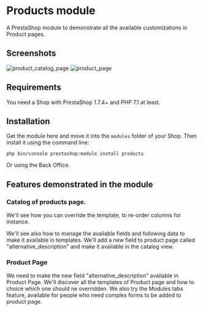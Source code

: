# Products module

A PrestaShop module to demonstrate all the available customizations in Product pages.

## Screenshots

![product_catalog_page](https://user-images.githubusercontent.com/1247388/41238053-5811dace-6d95-11e8-89f9-a85698a93422.png)
![product_page](https://user-images.githubusercontent.com/1247388/41245569-a582b838-6da8-11e8-890c-3aeeffc325bf.png)

## Requirements

You need a Shop with PrestaShop 1.7.4+ and PHP 7.1 at least.

## Installation

Get the module here and move it into the `modules` folder of your Shop.
Then install it using the command line:

``
php bin/console prestashop:module install products
``

Or using the Back Office.

## Features demonstrated in the module

### Catalog of products page.

We'll see how you can override the template, to re-order columns for instance.

We'll see also how to manage the available fields and following data to make it available
in templates. We'll add a new field to product page called "alternative_description" and make it
available in the catalog view.

### Product Page

We need to make the new field "alternative_description" available in Product Page.
We'll discover all the templates of Product page and how to choice which one should
ne overridden. We also try the Modules tabs feature, available for people
who need complex forms to be added to product page. 